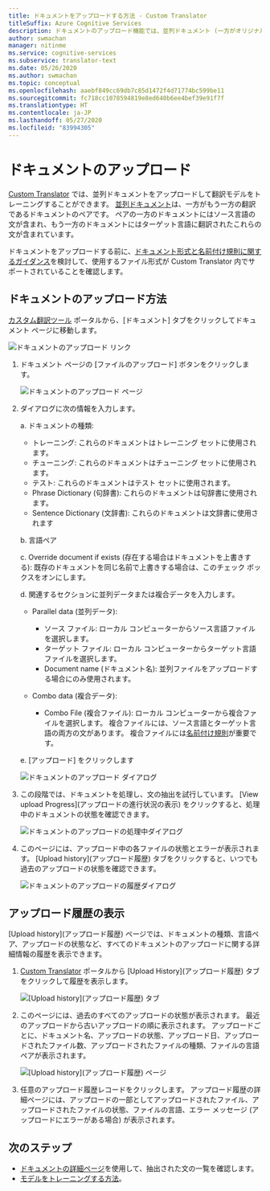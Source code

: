 ```yaml
---
title: ドキュメントをアップロードする方法 - Custom Translator
titleSuffix: Azure Cognitive Services
description: ドキュメントのアップロード機能では、並列ドキュメント (一方がオリジナルで他方が翻訳である 2 つのドキュメント) がサービスにアップロードされます。
author: swmachan
manager: nitinme
ms.service: cognitive-services
ms.subservice: translator-text
ms.date: 05/26/2020
ms.author: swmachan
ms.topic: conceptual
ms.openlocfilehash: aaebf849cc69db7c85d1472f4d71774bc599be11
ms.sourcegitcommit: fc718cc1078594819e8ed640b6ee4bef39e91f7f
ms.translationtype: HT
ms.contentlocale: ja-JP
ms.lasthandoff: 05/27/2020
ms.locfileid: "83994305"
---
```

# <a name="upload-a-document"></a>ドキュメントのアップロード

[Custom Translator](https://portal.customtranslator.azure.ai) では、並列ドキュメントをアップロードして翻訳モデルをトレーニングすることができます。 [並列ドキュメント](what-are-parallel-documents.md)は、一方がもう一方の翻訳であるドキュメントのペアです。 ペアの一方のドキュメントにはソース言語の文が含まれ、もう一方のドキュメントにはターゲット言語に翻訳されたこれらの文が含まれています。

ドキュメントをアップロードする前に、[ドキュメント形式と名前付け規則に関するガイダンス](document-formats-naming-convention.md)を検討して、使用するファイル形式が Custom Translator 内でサポートされていることを確認します。

## <a name="how-to-upload-document"></a>ドキュメントのアップロード方法

[カスタム翻訳ツール](https://portal.customtranslator.azure.ai) ポータルから、[ドキュメント] タブをクリックしてドキュメント ページに移動します。

![ドキュメントのアップロード リンク](media/how-to/how-to-upload-1.png)


1.  ドキュメント ページの [ファイルのアップロード] ボタンをクリックします。

    ![ドキュメントのアップロード ページ](media/how-to/how-to-upload-2.png)

2.  ダイアログに次の情報を入力します。

    a.  ドキュメントの種類:

    -  トレーニング: これらのドキュメントはトレーニング セットに使用されます。
    -  チューニング: これらのドキュメントはチューニング セットに使用されます。
    -  テスト: これらのドキュメントはテスト セットに使用されます。
    -  Phrase Dictionary (句辞書): これらのドキュメントは句辞書に使用されます。
    -  Sentence Dictionary (文辞書): これらのドキュメントは文辞書に使用されます

    b.  言語ペア

    c.  Override document if exists (存在する場合はドキュメントを上書きする): 既存のドキュメントを同じ名前で上書きする場合は、このチェック ボックスをオンにします。

    d.  関連するセクションに並列データまたは複合データを入力します。

    -  Parallel data (並列データ):
        -  ソース ファイル: ローカル コンピューターからソース言語ファイルを選択します。
        -  ターゲット ファイル: ローカル コンピューターからターゲット言語ファイルを選択します。
        -  Document name (ドキュメント名): 並列ファイルをアップロードする場合にのみ使用されます。

    - Combo data (複合データ):
        -  Combo File (複合ファイル): ローカル コンピューターから複合ファイルを選択します。 複合ファイルには、ソース言語とターゲット言語の両方の文があります。 複合ファイルには[名前付け規則](document-formats-naming-convention.md)が重要です。

    e.  [アップロード] をクリックします

    ![ドキュメントのアップロード ダイアログ](media/how-to/how-to-upload-dialog.png)

3.  この段階では、ドキュメントを処理し、文の抽出を試行しています。 [View upload Progress]\(アップロードの進行状況の表示\) をクリックすると、処理中のドキュメントの状態を確認できます。

    ![ドキュメントのアップロードの処理中ダイアログ](media/how-to/how-to-upload-processing-dialog.png)

4.  このページには、アップロード中の各ファイルの状態とエラーが表示されます。 [Upload history]\(アップロード履歴\) タブをクリックすると、いつでも過去のアップロードの状態を確認できます。

    ![ドキュメントのアップロードの履歴ダイアログ](media/how-to/how-to-upload-document-history.png)


## <a name="view-upload-history"></a>アップロード履歴の表示

[Upload history]\(アップロード履歴\) ページでは、ドキュメントの種類、言語ペア、アップロードの状態など、すべてのドキュメントのアップロードに関する詳細情報の履歴を表示できます。

1. [Custom Translator](https://portal.customtranslator.azure.ai) ポータルから [Upload History]\(アップロード履歴\) タブをクリックして履歴を表示します。

    ![[Upload history]\(アップロード履歴\) タブ](media/how-to/how-to-upload-history-1.png)

2. このページには、過去のすべてのアップロードの状態が表示されます。 最近のアップロードから古いアップロードの順に表示されます。 アップロードごとに、ドキュメント名、アップロードの状態、アップロード日、アップロードされたファイル数、アップロードされたファイルの種類、ファイルの言語ペアが表示されます。

    ![[Upload history]\(アップロード履歴\) ページ](media/how-to/how-to-document-history-2.png)

3. 任意のアップロード履歴レコードをクリックします。 アップロード履歴の詳細ページには、アップロードの一部としてアップロードされたファイル、アップロードされたファイルの状態、ファイルの言語、エラー メッセージ (アップロードにエラーがある場合) が表示されます。

## <a name="next-steps"></a>次のステップ

- [ドキュメントの詳細ページ](how-to-view-document-details.md)を使用して、抽出された文の一覧を確認します。
- [モデルをトレーニングする方法](how-to-train-model.md)。
